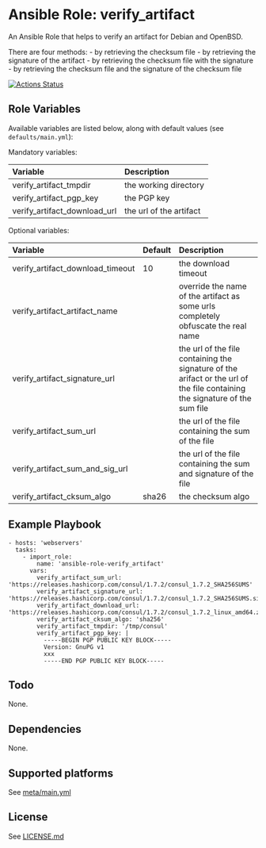 # Ansible Role: verify_artifact

An Ansible Role that helps to verify an artifact for Debian and OpenBSD.

There are four methods:
    - by retrieving the checksum file
    - by retrieving the signature of the artifact
    - by retrieving the checksum file with the signature
    - by retrieving the checksum file and the signature of the checksum file

[![Actions Status](https://github.com/tristan-weil/ansible-role-verify_artifact/workflows/molecule/badge.svg?branch=master)](https://github.com/tristan-weil/ansible-role-verify_artifact/actions)

## Role Variables

Available variables are listed below, along with default values (see `defaults/main.yml`):

Mandatory variables:

| Variable      | Description |
| :------------ | :---------- |
| verify_artifact_tmpdir   | the working directory |
| verify_artifact_pgp_key | the PGP key |
| verify_artifact_download_url | the url of the artifact |

Optional variables:

| Variable      | Default | Description |
| :------------ | :------ | :---------- |
| verify_artifact_download_timeout | 10 | the download timeout |
| verify_artifact_artifact_name |    | override the name of the artifact as some urls completely obfuscate the real name |
| verify_artifact_signature_url | | the url of the file containing the signature of the arifact or the url of the file containing the signature of the sum file
| verify_artifact_sum_url | | the url of the file containing the sum of the file
| verify_artifact_sum_and_sig_url | | the url of the file containing the sum and signature of the file
| verify_artifact_cksum_algo | sha26 | the checksum algo

## Example Playbook

    - hosts: 'webservers'
      tasks:
        - import_role: 
            name: 'ansible-role-verify_artifact'
          vars:
            verify_artifact_sum_url: 'https://releases.hashicorp.com/consul/1.7.2/consul_1.7.2_SHA256SUMS'
            verify_artifact_signature_url: 'https://releases.hashicorp.com/consul/1.7.2/consul_1.7.2_SHA256SUMS.sig'
            verify_artifact_download_url: 'https://releases.hashicorp.com/consul/1.7.2/consul_1.7.2_linux_amd64.zip'
            verify_artifact_cksum_algo: 'sha256'
            verify_artifact_tmpdir: '/tmp/consul'
            verify_artifact_pgp_key: |
              -----BEGIN PGP PUBLIC KEY BLOCK-----
              Version: GnuPG v1
              xxx
              -----END PGP PUBLIC KEY BLOCK-----

## Todo

None.

## Dependencies

None.

## Supported platforms

See [meta/main.yml](https://github.com/tristan-weil/ansible-role-verify_aritifact/blob/master/meta/main.yml)

## License

See [LICENSE.md](https://github.com/tristan-weil/ansible-role-verify_aritifact/blob/master/LICENSE.md)
